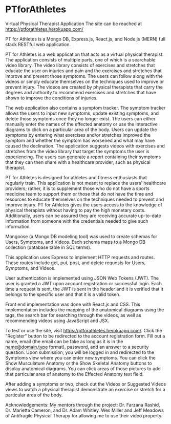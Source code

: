 # PTforAthletes
Virtual Physical Therapist Application
The site can be reached at https://ptforathletes.herokuapp.com/

PT for Athletes is a Mongo DB, Express.js, React.js, and Node.js (MERN) full stack RESTful web application.

PT for Athletes is a web application that acts as a virtual physical therapist. The application consists of multiple parts, one of which is a searchable video library. The video library consists of exercises and stretches that educate the user on injuries and pain and the exercises and stretches that improve and prevent those symptoms. The users can follow along with the videos or simply educate themselves on the techniques used to improve or prevent injury. The videos are created by physical therapists that carry the degrees and authority to recommend exercises and stretches that have shown to improve the conditions of injuries.

The web application also contains a symptom tracker. The symptom tracker allows the users to input new symptoms, update existing symptoms, and delete those symptoms once they no longer exist. The users can either manually enter the names of the effected anatomy or use the interactive diagrams to click on a particular area of the body. Users can update the symptoms by entering what exercises and/or stretches improved the symptom and whether the symptom has worsened and what may have caused the declination. The application suggests videos with exercises and stretches from the video library that target the symptoms the user is experiencing. The users can generate a report containing their symptoms that they can then share with a healthcare provider, such as physical therapist.

PT for Athletes is designed for athletes and fitness enthusiasts that regularly train. This application is not meant to replace the users’ healthcare providers; rather, it is to supplement those who do not have a sports medicine team to support them or those that do not have the time and resources to educate themselves on the techniques needed to prevent and improve injury. PT for Athletes gives the users access to the knowledge of physical therapists without having to pay the high monetary costs. Additionally, users can be assured they are receiving accurate up-to-date information from someone with the credentials needed to give such information.

Mongoose (a Mongo DB modeling tool) was used to create schemas for Users, Symptoms, and Videos. Each schema maps to a Mongo DB collection (database table in SQL terms).

This application uses Express to implement HTTP requests and routes. These routes include get, put, post, and delete requests for Users, Symptoms, and Videos.

User authentication is implemented using JSON Web Tokens (JWT). The user is granted a JWT upon account registration or successful login. Each time a request is sent, the JWT is sent in the header and it is verified that it belongs to the specific user and that it is a valid token.

Front end implementation was done with React.js and CSS. This implementation includes the mapping of the anatomical diagrams using the <map/> tags, the search bar for searching through the videos, as well as recommending videos using JavaScript and JSX.

To test or use the site, visit https://ptforathletes.herokuapp.com/. Click the "Register" button to be redirected to the account registration form. Fill out a name, email (the email can be fake as long as it is in the name@domain.type format), password, and an answer to a security question. Upon submission, you will be logged in and redirected to the Symptoms view where you can enter new symptoms. You can click the Show Musculature Anatomy or the Show Skeletal Anatomy buttons to display anatomical diagrams. You can click areas of those pictures to add that particular area of anatomy to the Effected Anatomy text field.

After adding a symptoms or two, check out the Videos or Suggested Videos views to watch a physical therapist demonstrate an exercise or stretch for a particular area of the body.

Acknowledgements:
My mentors through the project: Dr. Farzana Rashid, Dr. Marietta Cameron, and Dr. Adam Whitley.
Wes Miller and Jeff Meadows of Antifragile Physical Therapy for allowing me to use their video property.
